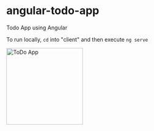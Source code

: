 # angular-todo-app
Todo App using Angular

To run locally, `cd` into "client" and then execute `ng serve`

<img width="200" alt="ToDo App" src="https://github.com/timdrevitch/angular-todo-app/assets/110933291/dcfbca93-7faf-483e-9b7b-941543090e83">

